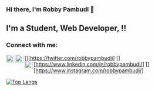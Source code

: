 ### Hi there, I'm Robby Pambudi  👋

## I'm a Student, Web Developer,  !!
### Connect with me:

[<img align="left" alt="codeSTACKr | Twitter" width="22px" src="https://cdn.jsdelivr.net/npm/simple-icons@v3/icons/twitter.svg" />][https://twitter.com/robbypambudii]
[<img align="left" alt="codeSTACKr | LinkedIn" width="22px" src="https://cdn.jsdelivr.net/npm/simple-icons@v3/icons/linkedin.svg" />][https://www.linkedin.com/in/robbypambudi/]
[<img align="left" alt="codeSTACKr | Instagram" width="22px" src="https://cdn.jsdelivr.net/npm/simple-icons@v3/icons/instagram.svg" />][https://www.instagram.com/robbypambudi/]

[![Top Langs](https://github-readme-stats.vercel.app/api/top-langs/?username=robbypambudi)](https://github.com/robbypambudi/robbypambudi)

<br />

